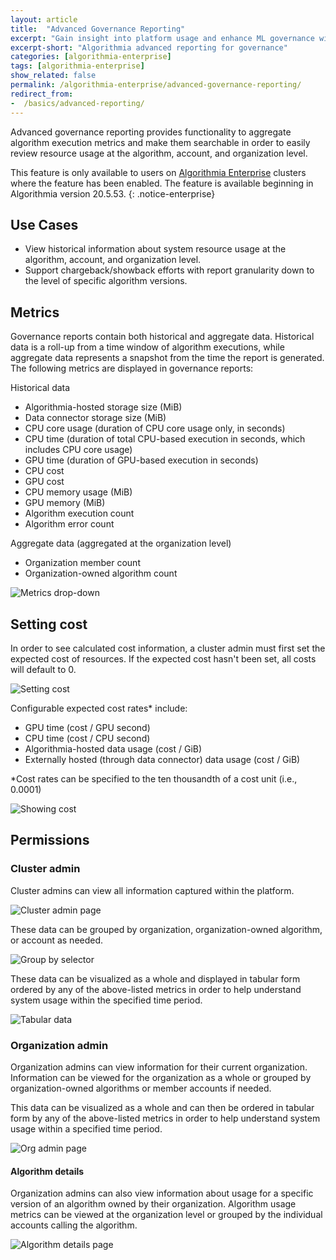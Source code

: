 ```yaml
---
layout: article
title:  "Advanced Governance Reporting"
excerpt: "Gain insight into platform usage and enhance ML governance with Algorithmia's advanced reporting capabilities"
excerpt-short: "Algorithmia advanced reporting for governance"
categories: [algorithmia-enterprise]
tags: [algorithmia-enterprise]
show_related: false
permalink: /algorithmia-enterprise/advanced-governance-reporting/
redirect_from:
-  /basics/advanced-reporting/
---
```


Advanced governance reporting provides functionality to aggregate algorithm execution metrics and make them searchable in order to easily review resource usage at the algorithm, account, and organization level.

This feature is only available to users on [Algorithmia Enterprise](/enterprise) clusters where the feature has been enabled. The feature is available beginning in Algorithmia version 20.5.53.
{: .notice-enterprise}

## Use Cases

- View historical information about system resource usage at the algorithm, account, and organization level.
- Support chargeback/showback efforts with report granularity down to the level of specific algorithm versions.

## Metrics

Governance reports contain both historical and aggregate data. Historical data is a roll-up from a time window of algorithm executions, while aggregate data represents a snapshot from the time the report is generated. The following metrics are displayed in governance reports:

Historical data
- Algorithmia-hosted storage size (MiB)
- Data connector storage size (MiB)
- CPU core usage (duration of CPU core usage only, in seconds)
- CPU time (duration of total CPU-based execution in seconds, which includes CPU core usage)
- GPU time (duration of GPU-based execution in seconds)
- CPU cost
- GPU cost
- CPU memory usage (MiB)
- GPU memory (MiB)
- Algorithm execution count
- Algorithm error count

Aggregate data (aggregated at the organization level)
- Organization member count
- Organization-owned algorithm count

![Metrics drop-down](/developers/images/post_images/advanced_reporting/governance_reporting_metrics_list.png)

## Setting cost

In order to see calculated cost information, a cluster admin must first set the expected cost of resources. If the expected cost hasn't been set, all costs will default to 0.

![Setting cost](/developers/images/post_images/advanced_reporting/governance_reporting_set_cost.png)

Configurable expected cost rates* include:
- GPU time (cost / GPU second)
- CPU time (cost / CPU second)
- Algorithmia-hosted data usage (cost / GiB)
- Externally hosted (through data connector) data usage (cost / GiB)

*Cost rates can be specified to the ten thousandth of a cost unit (i.e., 0.0001)

![Showing cost](/developers/images/post_images/advanced_reporting/governance_reporting_view_cost.png)

## Permissions

### Cluster admin

Cluster admins can view all information captured within the platform.

![Cluster admin page](/developers/images/post_images/advanced_reporting/governance_reporting_cluster_admin.png)

These data can be grouped by organization, organization-owned algorithm, or account as needed.

![Group by selector](/developers/images/post_images/advanced_reporting/governance_reporting_groupby_list.png)

These data can be visualized as a whole and displayed in tabular form ordered by any of the above-listed metrics in order to help understand system usage within the specified time period.

![Tabular data](/developers/images/post_images/advanced_reporting/governance_reporting_tabular.png)

### Organization admin

Organization admins can view information for their current organization. Information can be viewed for the organization as a whole or grouped by organization-owned algorithms or member accounts if needed.

This data can be visualized as a whole and can then be ordered in tabular form by any of the above-listed metrics in order to help understand system usage within a specified time period.

![Org admin page](/developers/images/post_images/advanced_reporting/governance_reporting_org_report.png)

#### Algorithm details

Organization admins can also view information about usage for a specific version of an algorithm owned by their organization. Algorithm usage metrics can be viewed at the organization level or grouped by the individual accounts calling the algorithm.

![Algorithm details page](/developers/images/post_images/advanced_reporting/governance_reporting_algorithm_report.png)
